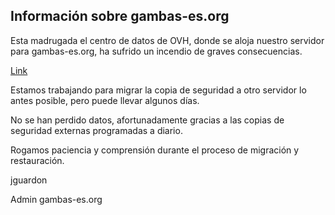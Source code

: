 ## Información sobre gambas-es.org

Esta madrugada el centro de datos de OVH, donde se aloja nuestro servidor para gambas-es.org,
ha sufrido un incendio de graves consecuencias.

[Link](https://www.adslzone.net/noticias/internet/incendio-ovh-estrasburgo-marzo-2021/)

Estamos trabajando para migrar la copia de seguridad a otro servidor lo antes posible,
pero puede llevar algunos días.

No se han perdido datos, afortunadamente gracias a las copias de seguridad externas
programadas a diario.

Rogamos paciencia y comprensión durante el proceso de migración y restauración.

jguardon

Admin gambas-es.org



